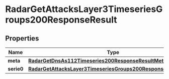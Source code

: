 

# RadarGetAttacksLayer3TimeseriesGroups200ResponseResult


## Properties

| Name | Type | Description | Notes |
|------------ | ------------- | ------------- | -------------|
|**meta** | [**RadarGetDnsAs112Timeseries200ResponseResultMeta**](RadarGetDnsAs112Timeseries200ResponseResultMeta.md) |  |  |
|**serie0** | [**RadarGetAttacksLayer3TimeseriesGroups200ResponseResultSerie0**](RadarGetAttacksLayer3TimeseriesGroups200ResponseResultSerie0.md) |  |  |



